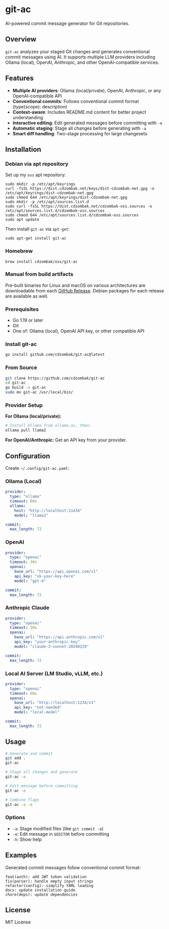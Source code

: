 # git-ac

AI-powered commit message generator for Git repositories.

## Overview

`git-ac` analyzes your staged Git changes and generates conventional commit messages using AI. It supports multiple LLM providers including Ollama (local), OpenAI, Anthropic, and other OpenAI-compatible services.

## Features

- **Multiple AI providers**: Ollama (local/private), OpenAI, Anthropic, or any OpenAI-compatible API
- **Conventional commits**: Follows conventional commit format (type(scope): description)
- **Context-aware**: Includes README.md content for better project understanding
- **Interactive editing**: Edit generated messages before committing with `-e`
- **Automatic staging**: Stage all changes before generating with `-a`
- **Smart diff handling**: Two-stage processing for large changesets

## Installation

### Debian via apt repository

Set up my `oss` apt repository:

```shell
sudo mkdir -p /etc/apt/keyrings
curl -fsSL https://dist.cdzombak.net/keys/dist-cdzombak-net.gpg -o /etc/apt/keyrings/dist-cdzombak-net.gpg
sudo chmod 644 /etc/apt/keyrings/dist-cdzombak-net.gpg
sudo mkdir -p /etc/apt/sources.list.d
sudo curl -fsSL https://dist.cdzombak.net/cdzombak-oss.sources -o /etc/apt/sources.list.d/cdzombak-oss.sources
sudo chmod 644 /etc/apt/sources.list.d/cdzombak-oss.sources
sudo apt update
```

Then install `git-ac` via `apt-get`:

```shell
sudo apt-get install git-ac
```

### Homebrew

```shell
brew install cdzombak/oss/git-ac
```

### Manual from build artifacts

Pre-built binaries for Linux and macOS on various architectures are downloadable from each [GitHub Release](https://github.com/cdzombak/git-ac/releases). Debian packages for each release are available as well.

### Prerequisites

- Go 1.19 or later
- Git
- One of: Ollama (local), OpenAI API key, or other compatible API

### Install git-ac

```bash
go install github.com/cdzombak/git-ac@latest
```

### From Source

```bash
git clone https://github.com/cdzombak/git-ac
cd git-ac
go build -o git-ac
sudo mv git-ac /usr/local/bin/
```

### Provider Setup

**For Ollama (local/private):**
```bash
# Install Ollama from ollama.ai, then:
ollama pull llama2
```

**For OpenAI/Anthropic:**
Get an API key from your provider.

## Configuration

Create `~/.config/git-ac.yaml`:

### Ollama (Local)
```yaml
provider:
  type: "ollama"
  timeout: 60s
  ollama:
    host: "http://localhost:11434"
    model: "llama2"

commit:
  max_length: 72
```

### OpenAI
```yaml
provider:
  type: "openai"
  timeout: 30s
  openai:
    base_url: "https://api.openai.com/v1"
    api_key: "sk-your-key-here"
    model: "gpt-4"

commit:
  max_length: 72
```

### Anthropic Claude
```yaml
provider:
  type: "openai"
  timeout: 30s
  openai:
    base_url: "https://api.anthropic.com/v1"
    api_key: "your-anthropic-key"
    model: "claude-3-sonnet-20240229"

commit:
  max_length: 72
```

### Local AI Server (LM Studio, vLLM, etc.)
```yaml
provider:
  type: "openai"
  timeout: 60s
  openai:
    base_url: "http://localhost:1234/v1"
    api_key: "not-needed"
    model: "local-model"

commit:
  max_length: 72
```

## Usage

```bash
# Generate and commit
git add .
git-ac

# Stage all changes and generate
git-ac -a

# Edit message before committing
git-ac -e

# Combine flags
git-ac -a -e
```

### Options

- `-a`: Stage modified files (like `git commit -a`)
- `-e`: Edit message in `$EDITOR` before committing
- `-h`: Show help

## Examples

Generated commit messages follow conventional commit format:

```
feat(auth): add JWT token validation
fix(parser): handle empty input strings
refactor(config): simplify YAML loading
docs: update installation guide
chore(deps): update dependencies
```

## License

MIT License
